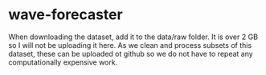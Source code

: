 # wave-forecaster


When downloading the dataset, add it to the data/raw folder. It is over 2 GB so I will not be uploading it here. As we clean and process subsets of this dataset, these can be uploaded ot github so we do not have to repeat any computationally expensive work.
